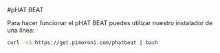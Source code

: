 <!--
---
name: pHAT BEAT
class: board
type: audio
formfactor: pHAT
manufacturer: Pimoroni
description: Stereo I2S DAC, AMP and VU meter
buy: https://shop.pimoroni.com/products/phat-beat
github: https://github.com/pimoroni/phat-beat
buy: https://shop.pimoroni.com/products/phat-beat
image: 'phat-beat.png'
pincount: 40
eeprom: no
power:
  '2':
ground:
  '6':
  '9':
  '14':
  '20':
  '25':
  '30':
  '34':
  '39':
pin:
  '12':
    name: I2S
  '16':
    name: Data
    mode: output
    active: high
  '18':
    name: Clock
    mode: output
    active: high
  '29':
    name: Fast Forward
    mode: input
    active: low
  '31':
    name: Play/Pause
    mode: input
    active: low
  '32':
    name: On/Off
    mode: input
    active: low
  '33':
    name: Rewind
    mode: input
    active: low
  '35':
    name: I2S
  '36':
    name: Volume Up
    mode: input
    active: low
  '37':
    name: Volume Down
    mode: input
    active: low
  '40':
    name: I2S
install:
  'devices':
  - 'i2s'
-->
#pHAT BEAT

Para hacer funcionar el pHAT BEAT puedes utilizar nuestro instalador de una línea:

```bash
curl -sS https://get.pimoroni.com/phatbeat | bash
```
